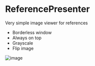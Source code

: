 # ReferencePresenter
Very simple image viewer for references

- Borderless window
- Always on top
- Grayscale
- Flip image

![image](https://i.imgur.com/hMNLYSs.png "Reference Presenter")